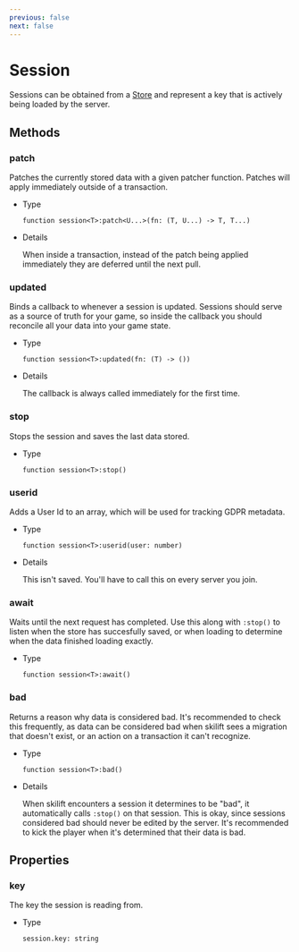 ```yaml
---
previous: false
next: false
---
```


# Session

Sessions can be obtained from a [Store](./store.md) and represent a key that is actively being loaded by the server.

## Methods

### patch

Patches the currently stored data with a given patcher function. Patches will apply immediately outside of a transaction.

- Type

    ```luau
    function session<T>:patch<U...>(fn: (T, U...) -> T, T...)
    ```

- Details

    When inside a transaction, instead of the patch being applied immediately they are deferred until the next pull.

### updated

Binds a callback to whenever a session is updated. Sessions should serve as a source of truth for your game, so inside the callback you should reconcile all your data into your game state.

- Type

    ```luau
    function session<T>:updated(fn: (T) -> ())
    ```

- Details

    The callback is always called immediately for the first time.

### stop

Stops the session and saves the last data stored.

- Type

    ```luau
    function session<T>:stop()
    ```

### userid

Adds a User Id to an array, which will be used for tracking GDPR metadata.

- Type

    ```luau
    function session<T>:userid(user: number)
    ```

- Details

    This isn't saved. You'll have to call this on every server you join.

### await

Waits until the next request has completed. Use this along with `:stop()` to listen when the store has succesfully saved, or when loading to determine when the data finished loading exactly.

- Type

    ```luau
    function session<T>:await()
    ```

### bad

Returns a reason why data is considered bad. It's recommended to check this frequently, as data can be considered bad when skilift sees a migration that doesn't exist, or an action on a transaction it can't recognize.

- Type

    ```luau
    function session<T>:bad()
    ```

- Details

    When skilift encounters a session it determines to be "bad", it automatically calls `:stop()` on that session. This is okay, since sessions considered bad should never be edited by the server. It's recommended to kick the player when it's determined that their data is bad.

## Properties

### key

The key the session is reading from.

- Type

    ```luau
    session.key: string
    ```
